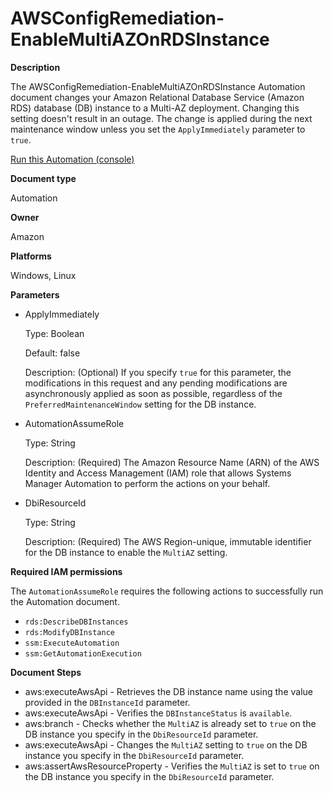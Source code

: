 # AWSConfigRemediation\-EnableMultiAZOnRDSInstance<a name="automation-aws-multi-az-rds"></a>

**Description**

The AWSConfigRemediation\-EnableMultiAZOnRDSInstance Automation document changes your Amazon Relational Database Service \(Amazon RDS\) database \(DB\) instance to a Multi\-AZ deployment\. Changing this setting doesn't result in an outage\. The change is applied during the next maintenance window unless you set the `ApplyImmediately` parameter to `true`\.

[Run this Automation \(console\)](https://console.aws.amazon.com/systems-manager/automation/execute/AWSConfigRemediation-EnableMultiAZOnRDSInstance)

**Document type**

Automation

**Owner**

Amazon

**Platforms**

Windows, Linux

**Parameters**
+ ApplyImmediately

  Type: Boolean

  Default: false

  Description: \(Optional\) If you specify `true` for this parameter, the modifications in this request and any pending modifications are asynchronously applied as soon as possible, regardless of the `PreferredMaintenanceWindow` setting for the DB instance\.
+ AutomationAssumeRole

  Type: String

  Description: \(Required\) The Amazon Resource Name \(ARN\) of the AWS Identity and Access Management \(IAM\) role that allows Systems Manager Automation to perform the actions on your behalf\.
+ DbiResourceId

  Type: String

  Description: \(Required\) The AWS Region\-unique, immutable identifier for the DB instance to enable the `MultiAZ` setting\.

**Required IAM permissions**

The `AutomationAssumeRole` requires the following actions to successfully run the Automation document\.
+ `rds:DescribeDBInstances`
+ `rds:ModifyDBInstance`
+ `ssm:ExecuteAutomation`
+ `ssm:GetAutomationExecution`

**Document Steps**
+ aws:executeAwsApi \- Retrieves the DB instance name using the value provided in the `DBInstanceId` parameter\.
+ aws:executeAwsApi \- Verifies the `DBInstanceStatus` is `available`\.
+ aws:branch \- Checks whether the `MultiAZ` is already set to `true` on the DB instance you specify in the `DbiResourceId` parameter\.
+ aws:executeAwsApi \- Changes the `MultiAZ` setting to `true` on the DB instance you specify in the `DbiResourceId` parameter\.
+ aws:assertAwsResourceProperty \- Verifies the `MultiAZ` is set to `true` on the DB instance you specify in the `DbiResourceId` parameter\.